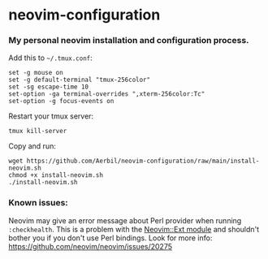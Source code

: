 # neovim-configuration
### My personal neovim installation and configuration process.

Add this to `~/.tmux.conf`:
```
set -g mouse on
set -g default-terminal "tmux-256color"
set -sg escape-time 10
set-option -ga terminal-overrides ",xterm-256color:Tc" 
set-option -g focus-events on
```

Restart your tmux server:
```
tmux kill-server
```

Copy and run:
```
wget https://github.com/Aerbil/neovim-configuration/raw/main/install-neovim.sh
chmod +x install-neovim.sh
./install-neovim.sh
```

### Known issues:
Neovim may give an error message about Perl provider when running `:checkhealth`. This is a problem with the [Neovim::Ext module](https://github.com/jacquesg/p5-Neovim-Ext) and shouldn't bother you if you don't use Perl bindings. Look for more info: https://github.com/neovim/neovim/issues/20275 
